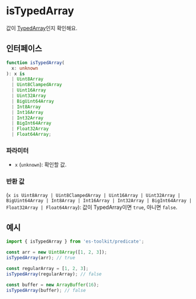 # isTypedArray

값이 [TypedArray](https://developer.mozilla.org/en-US/docs/Web/JavaScript/Reference/Global_Objects/TypedArray)인지 확인해요.

## 인터페이스

```typescript
function isTypedArray(
  x: unknown
): x is
  | Uint8Array
  | Uint8ClampedArray
  | Uint16Array
  | Uint32Array
  | BigUint64Array
  | Int8Array
  | Int16Array
  | Int32Array
  | BigInt64Array
  | Float32Array
  | Float64Array;
```

### 파라미터

- `x` (`unknown`): 확인할 값.

### 반환 값

(`x is Uint8Array | Uint8ClampedArray | Uint16Array | Uint32Array | BigUint64Array | Int8Array | Int16Array | Int32Array | BigInt64Array | Float32Array | Float64Array`): 값이 TypedArray이면 `true`, 아니면 `false`.

## 예시

```typescript
import { isTypedArray } from 'es-toolkit/predicate';

const arr = new Uint8Array([1, 2, 3]);
isTypedArray(arr); // true

const regularArray = [1, 2, 3];
isTypedArray(regularArray); // false

const buffer = new ArrayBuffer(16);
isTypedArray(buffer); // false
```
